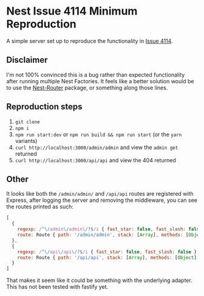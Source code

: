 # Nest Issue 4114 Minimum Reproduction

A simple server set up to reproduce the functionality in [Issue 4114](https://github.com/nestjs/nest/issues/4114).

## Disclaimer

I'm not 100% convinced this is a bug rather than expected functionality after running multiple Nest Factories. It feels like a better solution would be to use the [Nest-Router]() package, or something along those lines.

## Reproduction steps

1) `git clone`
2) `npm i`
3) `npm run start:dev` or `npm run build && npm run start` (or the `yarn` variants)
4) `curl http://localhost:3000/admin/admin` and view the `admin get` returned
5) `curl http://localhost:3000/api/api` and view the 404 returned

## Other

It looks like both the `/admin/admin/` and `/api/api` routes are registered with Express, after logging the server and removing the middleware, you can see the routes printed as such:

```js
[
  {
    regexp: /^\/admin\/admin\/?$/i { fast_star: false, fast_slash: false },
    route: Route { path: '/admin/admin', stack: [Array], methods: [Object] }
  },
  {
    regexp: /^\/api\/api\/?$/i { fast_star: false, fast_slash: false },
    route: Route { path: '/api/api', stack: [Array], methods: [Object] }
  }
]
```

That makes it seem like it could be something with the underlying adapter. This has not been tested with fastify yet.